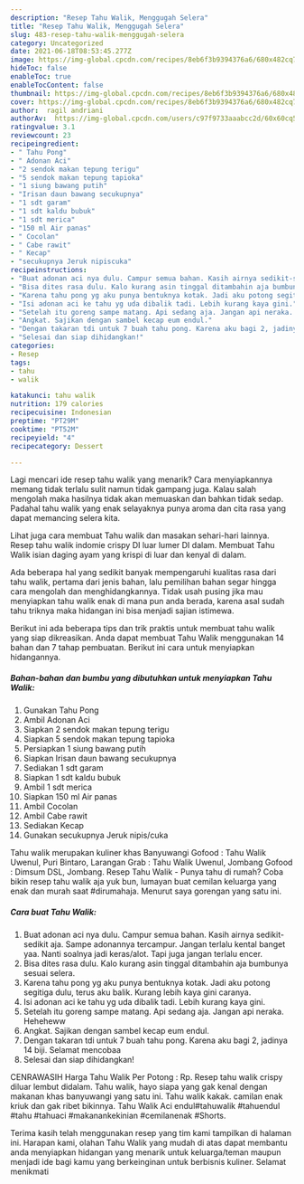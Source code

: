 ```yaml
---
description: "Resep Tahu Walik, Menggugah Selera"
title: "Resep Tahu Walik, Menggugah Selera"
slug: 483-resep-tahu-walik-menggugah-selera
category: Uncategorized
date: 2021-06-18T08:53:45.277Z
image: https://img-global.cpcdn.com/recipes/8eb6f3b9394376a6/680x482cq70/tahu-walik-foto-resep-utama.jpg
hideToc: false
enableToc: true
enableTocContent: false
thumbnail: https://img-global.cpcdn.com/recipes/8eb6f3b9394376a6/680x482cq70/tahu-walik-foto-resep-utama.jpg
cover: https://img-global.cpcdn.com/recipes/8eb6f3b9394376a6/680x482cq70/tahu-walik-foto-resep-utama.jpg
author:  ragil andriani
authorAv:  https://img-global.cpcdn.com/users/c97f9733aaabcc2d/60x60cq50/avatar.jpg
ratingvalue: 3.1
reviewcount: 23
recipeingredient:
- " Tahu Pong"
- " Adonan Aci"
- "2 sendok makan tepung terigu"
- "5 sendok makan tepung tapioka"
- "1 siung bawang putih"
- "Irisan daun bawang secukupnya"
- "1 sdt garam"
- "1 sdt kaldu bubuk"
- "1 sdt merica"
- "150 ml Air panas"
- " Cocolan"
- " Cabe rawit"
- " Kecap"
- "secukupnya Jeruk nipiscuka"
recipeinstructions:
- "Buat adonan aci nya dulu. Campur semua bahan. Kasih airnya sedikit-sedikit aja. Sampe adonannya tercampur. Jangan terlalu kental banget yaa. Nanti soalnya jadi keras/alot. Tapi juga jangan terlalu encer."
- "Bisa dites rasa dulu. Kalo kurang asin tinggal ditambahin aja bumbunya sesuai selera."
- "Karena tahu pong yg aku punya bentuknya kotak. Jadi aku potong segitiga dulu, terus aku balik. Kurang lebih kaya gini caranya."
- "Isi adonan aci ke tahu yg uda dibalik tadi. Lebih kurang kaya gini."
- "Setelah itu goreng sampe matang. Api sedang aja. Jangan api neraka. Heheheww"
- "Angkat. Sajikan dengan sambel kecap eum endul."
- "Dengan takaran tdi untuk 7 buah tahu pong. Karena aku bagi 2, jadinya 14 biji. Selamat mencobaa"
- "Selesai dan siap dihidangkan!"
categories:
- Resep
tags:
- tahu
- walik

katakunci: tahu walik 
nutrition: 179 calories
recipecuisine: Indonesian
preptime: "PT29M"
cooktime: "PT52M"
recipeyield: "4"
recipecategory: Dessert

---
```



Lagi mencari ide resep tahu walik yang menarik? Cara menyiapkannya memang tidak terlalu sulit namun tidak gampang juga. Kalau salah mengolah maka hasilnya tidak akan memuaskan dan bahkan tidak sedap. Padahal tahu walik yang enak selayaknya punya aroma dan cita rasa yang dapat memancing selera kita.


Lihat juga cara membuat Tahu walik dan masakan sehari-hari lainnya. Resep tahu walik indomie crispy DI luar lumer DI dalam. Membuat Tahu Walik isian daging ayam yang krispi di luar dan kenyal di dalam.

Ada beberapa hal yang sedikit banyak mempengaruhi kualitas rasa dari tahu walik, pertama dari jenis bahan, lalu pemilihan bahan segar hingga cara mengolah dan menghidangkannya. Tidak usah pusing jika mau menyiapkan tahu walik enak di mana pun anda berada, karena asal sudah tahu triknya maka hidangan ini bisa menjadi sajian istimewa.


Berikut ini ada beberapa tips dan trik praktis untuk membuat tahu walik yang siap dikreasikan. Anda dapat membuat Tahu Walik menggunakan 14 bahan dan 7 tahap pembuatan. Berikut ini cara untuk menyiapkan hidangannya.

<!--inarticleads1-->

##### Bahan-bahan dan bumbu yang dibutuhkan untuk menyiapkan Tahu Walik:

1. Gunakan  Tahu Pong
1. Ambil  Adonan Aci
1. Siapkan 2 sendok makan tepung terigu
1. Siapkan 5 sendok makan tepung tapioka
1. Persiapkan 1 siung bawang putih
1. Siapkan Irisan daun bawang secukupnya
1. Sediakan 1 sdt garam
1. Siapkan 1 sdt kaldu bubuk
1. Ambil 1 sdt merica
1. Siapkan 150 ml Air panas
1. Ambil  Cocolan
1. Ambil  Cabe rawit
1. Sediakan  Kecap
1. Gunakan secukupnya Jeruk nipis/cuka


Tahu walik merupakan kuliner khas Banyuwangi Gofood : Tahu Walik Uwenul, Puri Bintaro, Larangan Grab : Tahu Walik Uwenul, Jombang Gofood : Dimsum DSL, Jombang. Resep Tahu Walik - Punya tahu di rumah? Coba bikin resep tahu walik aja yuk bun, lumayan buat cemilan keluarga yang enak dan murah saat #dirumahaja. Menurut saya gorengan yang satu ini. 

<!--inarticleads2-->

##### Cara buat Tahu Walik:

1. Buat adonan aci nya dulu. Campur semua bahan. Kasih airnya sedikit-sedikit aja. Sampe adonannya tercampur. Jangan terlalu kental banget yaa. Nanti soalnya jadi keras/alot. Tapi juga jangan terlalu encer.
1. Bisa dites rasa dulu. Kalo kurang asin tinggal ditambahin aja bumbunya sesuai selera.
1. Karena tahu pong yg aku punya bentuknya kotak. Jadi aku potong segitiga dulu, terus aku balik. Kurang lebih kaya gini caranya.
1. Isi adonan aci ke tahu yg uda dibalik tadi. Lebih kurang kaya gini.
1. Setelah itu goreng sampe matang. Api sedang aja. Jangan api neraka. Heheheww
1. Angkat. Sajikan dengan sambel kecap eum endul.
1. Dengan takaran tdi untuk 7 buah tahu pong. Karena aku bagi 2, jadinya 14 biji. Selamat mencobaa
1. Selesai dan siap dihidangkan!

CENRAWASIH Harga Tahu Walik Per Potong : Rp. Resep tahu walik crispy diluar lembut didalam. Tahu walik, hayo siapa yang gak kenal dengan makanan khas banyuwangi yang satu ini. Tahu walik kakak. camilan enak kriuk dan gak ribet bikinnya. Tahu Walik Aci endul#tahuwalik #tahuendul #tahu #tahuaci #makanankekinian #cemilanenak #Shorts. 

Terima kasih telah menggunakan resep yang tim kami tampilkan di halaman ini. Harapan kami, olahan Tahu Walik yang mudah di atas dapat membantu anda menyiapkan hidangan yang menarik untuk keluarga/teman maupun menjadi ide bagi kamu yang berkeinginan untuk berbisnis kuliner. Selamat menikmati
